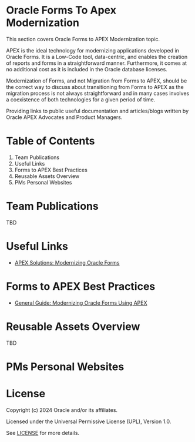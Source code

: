 # Oracle Forms To Apex Modernization 

This section covers Oracle Forms to APEX Modernization topic.

APEX is the ideal technology for modernizing applications developed in Oracle Forms. It is a Low-Code tool, data-centric, and enables the creation of reports and forms in a straightforward manner. Furthermore, it comes at no additional cost as it is included in the Oracle database licenses.

Modernization of Forms, and not Migration from Forms to APEX, should be the correct way to discuss about transitioning from Forms to APEX as the migration process is not
always straightforward and in many cases involves a coexistence of both technologies for a given period of time.

Providing links to public useful documentation and articles/blogs written by Oracle APEX  Advocates and Product Managers.

# Table of Contents

1. Team Publications
2. Useful Links
3. Forms to APEX Best Practices
4. Reusable Assets Overview
5. PMs Personal Websites

# Team Publications

TBD

# Useful Links

- [APEX Solutions: Modernizing Oracle Forms](https://apex.oracle.com/en/solutions/oracle-forms/)


# Forms to APEX Best Practices

- [General Guide: Modernizing Oracle Forms Using APEX](https://blogs.oracle.com/apex/post/modernizing-oracle-forms-using-oracle-apex)


# Reusable Assets Overview

TBD

# PMs Personal Websites


# License

Copyright (c) 2024 Oracle and/or its affiliates.

Licensed under the Universal Permissive License (UPL), Version 1.0.

See [LICENSE](https://github.com/oracle-devrel/technology-engineering/blob/folder-structure/LICENSE) for more details.
